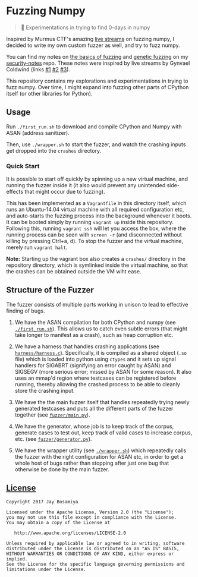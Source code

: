 # Fuzzing Numpy
> :snake: Experimentations in trying to find 0-days in numpy

Inspired by Murmus CTF's amazing
[live streams](https://www.youtube.com/playlist?list=PLfERMgzlCp0Czg0MiLrfyqrahHMmzsCI6) on
fuzzing numpy, I decided to write my own custom fuzzer as well, and
try to fuzz numpy.

You can find my notes on [the basics of fuzzing](https://github.com/jaybosamiya/security-notes#basics-of-fuzzing) and [genetic fuzzing](https://github.com/jaybosamiya/security-notes#genetic-fuzzing) on my [security-notes](https://github.com/jaybosamiya/security-notes) repo. These notes were inspired by live streams by Gynvael Coldwind (links [#1](https://www.youtube.com/watch?v=BrDujogxYSk) [#2](https://www.youtube.com/watch?v=JhsHGms_7JQ) [#3](https://www.youtube.com/watch?v=HN_tI601jNU)).

This repository contains my explorations and experimentations in
trying to fuzz numpy. Over time, I might expand into fuzzing other
parts of CPython itself (or other libraries for Python).

## Usage

Run `./first_run.sh` to download and compile CPython and Numpy with
ASAN (address sanitizer).

Then, use `./wrapper.sh` to start the fuzzer, and watch the crashing
inputs get dropped into the `crashes` directory.

### Quick Start

It is possible to start off quickly by spinning up a new virtual
machine, and running the fuzzer inside it (it also would prevent any
unintended side-effects that might occur due to fuzzing).

This has been implemented as a `Vagrantfile` in this directory itself,
which runs an Ubuntu-14.04 virtual machine with all required
configuration etc, and auto-starts the fuzzing process into the
background whenever it boots. It can be booted simply by running
`vagrant up` inside this repository. Following this, running `vagrant
ssh` will let you access the box, where the running process can be
seen with `screen -r` (and disconnected without killing by pressing
Ctrl+a, d). To stop the fuzzer and the virtual machine, merely run
`vagrant halt`.

**Note:** Starting up the vagrant box also creates a `crashes/`
directory in the repository directory, which is symlinked inside the
virtual machine, so that the crashes can be obtained outside the VM
wiht ease.

## Structure of the Fuzzer

The fuzzer consists of multiple parts working in unison to lead to
effective finding of bugs.

1. We have the ASAN compilation for both CPython and numpy
   (see [`./first_run.sh`](/first_run.sh)). This allows us to catch
   even subtle errors (that might take longer to manifest as a crash),
   such as heap corruption etc.

2. We have a harness that handles crashing applications
   (see [`harness/harness.c`](harness/harness.c)). Specifically, it is
   compiled as a shared object (`.so` file) which is loaded into
   python using `ctypes` and it sets up signal handlers for SIGABRT
   (signifying an error caught by ASAN) and SIGSEGV (more serious
   error; missed by ASAN for some reason). It also uses an mmap'd
   region where testcases can be registered before running, thereby
   allowing the crashed process to be able to cleanly store the
   crashing input.

3. We have the the main fuzzer itself that handles repeatedly trying
   newly generated testcases and puts all the different parts of the
   fuzzer together (see [`fuzzer/main.py`](fuzzer/main.py)).

4. We have the generator, whose job is to keep track of the corpus,
   generate cases to test out, keep track of valid cases to increase
   corpus, etc. (see [`fuzzer/generator.py`](fuzzer/generator.py)).

5. We have the wrapper utility (see [`./wrapper.sh`](wrapper.sh))
   which repeatedly calls the fuzzer with the right configuration for
   ASAN etc, in order to get a whole host of bugs rather than stopping
   after just one bug that otherwise be done by the main fuzzer.

## [License](LICENSE)

    Copyright 2017 Jay Bosamiya

    Licensed under the Apache License, Version 2.0 (the "License");
    you may not use this file except in compliance with the License.
    You may obtain a copy of the License at

       http://www.apache.org/licenses/LICENSE-2.0

    Unless required by applicable law or agreed to in writing, software
    distributed under the License is distributed on an "AS IS" BASIS,
    WITHOUT WARRANTIES OR CONDITIONS OF ANY KIND, either express or implied.
    See the License for the specific language governing permissions and
    limitations under the License.
